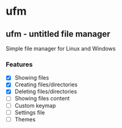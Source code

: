 # ufm
## ufm - untitled file manager

Simple file manager for Linux and Windows

### Features
- [x] Showing files
- [x] Creating files/directories
- [x] Deleting files/directories
- [ ] Showing files content  
- [ ] Custom keymap
- [ ] Settings file
- [ ] Themes
